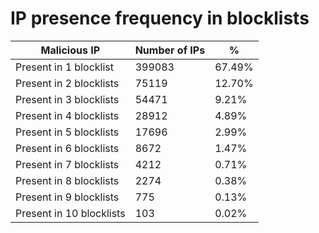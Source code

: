 # IP presence frequency in blocklists
| Malicious IP | Number of IPs | % |
|----|----|----|
| Present in 1 blocklist | 399083 | 67.49% |
| Present in 2 blocklists | 75119 | 12.70% |
| Present in 3 blocklists | 54471 | 9.21% |
| Present in 4 blocklists | 28912 | 4.89% |
| Present in 5 blocklists | 17696 | 2.99% |
| Present in 6 blocklists | 8672 | 1.47% |
| Present in 7 blocklists | 4212 | 0.71% |
| Present in 8 blocklists | 2274 | 0.38% |
| Present in 9 blocklists | 775 | 0.13% |
| Present in 10 blocklists | 103 | 0.02% |
